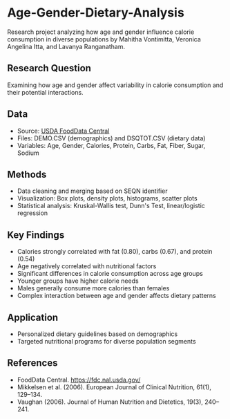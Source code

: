 # Age-Gender-Dietary-Analysis

Research project analyzing how age and gender influence calorie consumption in diverse populations by Mahitha Vontimitta, Veronica Angelina Itta, and Lavanya Ranganatham.

## Research Question
Examining how age and gender affect variability in calorie consumption and their potential interactions.

## Data
- Source: [USDA FoodData Central](https://fdc.nal.usda.gov/)
- Files: DEMO.CSV (demographics) and DSQTOT.CSV (dietary data)
- Variables: Age, Gender, Calories, Protein, Carbs, Fat, Fiber, Sugar, Sodium

## Methods
- Data cleaning and merging based on SEQN identifier
- Visualization: Box plots, density plots, histograms, scatter plots
- Statistical analysis: Kruskal-Wallis test, Dunn's Test, linear/logistic regression

## Key Findings
- Calories strongly correlated with fat (0.80), carbs (0.67), and protein (0.54)
- Age negatively correlated with nutritional factors
- Significant differences in calorie consumption across age groups
- Younger groups have higher calorie needs
- Males generally consume more calories than females
- Complex interaction between age and gender affects dietary patterns

## Application
- Personalized dietary guidelines based on demographics
- Targeted nutritional programs for diverse population segments

## References
- FoodData Central. https://fdc.nal.usda.gov/
- Mikkelsen et al. (2006). European Journal of Clinical Nutrition, 61(1), 129–134.
- Vaughan (2006). Journal of Human Nutrition and Dietetics, 19(3), 240–241.
